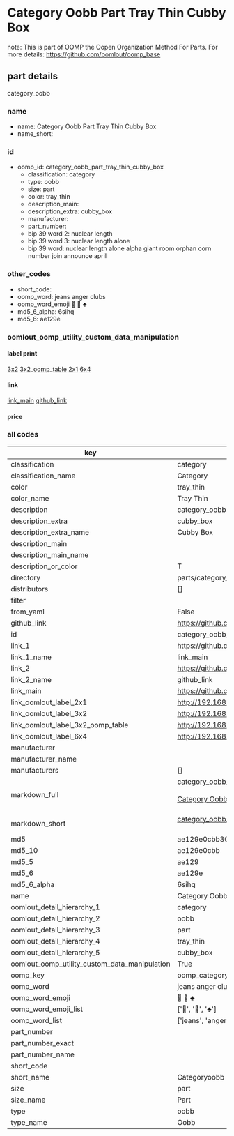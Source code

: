 # Category Oobb Part Tray Thin Cubby Box  

note: This is part of OOMP the Oopen Organization Method For Parts. For more details: https://github.com/oomlout/oomp_base

##  part details



category_oobb

### name
* name: Category Oobb Part Tray Thin Cubby Box
* name_short: 
### id
* oomp_id: category_oobb_part_tray_thin_cubby_box
  * classification: category
  * type: oobb
  * size: part
  * color: tray_thin
  * description_main: 
  * description_extra: cubby_box
  * manufacturer: 
  * part_number: 
  * bip 39 word 2: nuclear length
  * bip 39 word 3: nuclear length alone
  * bip 39 word: nuclear length alone alpha giant room orphan corn number join announce april

### other_codes
* short_code: 
* oomp_word: jeans anger clubs
* oomp_word_emoji :jeans: :anger: :clubs:
* md5_6_alpha: 6sihq
* md5_6: ae129e






### oomlout_oomp_utility_custom_data_manipulation
#### label print
[3x2](http://192.168.1.245:1112/?label=oomp%206sihq)
[3x2_oomp_table](http://192.168.1.107:1112/?label=oomp%206sihq)
[2x1](http://192.168.1.242:1112/?label=oomp%206sihq)
[6x4](http://192.168.1.55:1112/?label=oomp%206sihq)    

#### link

[link_main](https://github.com/oomlout/oomlout_oomp_current_version_messy/tree/main/parts/category_oobb_part_tray_thin_cubby_box) [github_link](https://github.com/oomlout/oomlout_oomp_part_src/tree/main/parts/category_oobb_part_tray_thin_cubby_box)                             

#### price







### all codes 
| key | value |  
| --- | --- |  
| classification | category |  
| classification_name | Category |  
| color | tray_thin |  
| color_name | Tray Thin |  
| description | category_oobb |  
| description_extra | cubby_box |  
| description_extra_name | Cubby Box |  
| description_main |  |  
| description_main_name |  |  
| description_or_color | T  |  
| directory | parts/category_oobb_part_tray_thin_cubby_box |  
| distributors | [] |  
| filter |  |  
| from_yaml | False |  
| github_link | https://github.com/oomlout/oomlout_oomp_part_src/tree/main/parts/category_oobb_part_tray_thin_cubby_box |  
| id | category_oobb_part_tray_thin_cubby_box |  
| link_1 | https://github.com/oomlout/oomlout_oomp_current_version_messy/tree/main/parts/category_oobb_part_tray_thin_cubby_box |  
| link_1_name | link_main |  
| link_2 | https://github.com/oomlout/oomlout_oomp_part_src/tree/main/parts/category_oobb_part_tray_thin_cubby_box |  
| link_2_name | github_link |  
| link_main | https://github.com/oomlout/oomlout_oomp_current_version_messy/tree/main/parts/category_oobb_part_tray_thin_cubby_box |  
| link_oomlout_label_2x1 | http://192.168.1.242:1112/?label=oomp%206sihq |  
| link_oomlout_label_3x2 | http://192.168.1.245:1112/?label=oomp%206sihq |  
| link_oomlout_label_3x2_oomp_table | http://192.168.1.107:1112/?label=oomp%206sihq |  
| link_oomlout_label_6x4 | http://192.168.1.55:1112/?label=oomp%206sihq |  
| manufacturer |  |  
| manufacturer_name |  |  
| manufacturers | [] |  
| markdown_full | [category_oobb_part_tray_thin_cubby_box](https://github.com/oomlout/oomlout_oomp_current_version_messy/tree/main/parts/category_oobb_part_tray_thin_cubby_box)<br>[](https://github.com/oomlout/oomlout_oomp_current_version_messy/tree/main/parts/category_oobb_part_tray_thin_cubby_box)<br>[Category Oobb Part Tray Thin Cubby Box](https://github.com/oomlout/oomlout_oomp_current_version_messy/tree/main/parts/category_oobb_part_tray_thin_cubby_box)<br><br> |  
| markdown_short | [category_oobb_part_tray_thin_cubby_box](https://github.com/oomlout/oomlout_oomp_current_version_messy/tree/main/parts/category_oobb_part_tray_thin_cubby_box)<br><br> |  
| md5 | ae129e0cbb30739aefb0d0700de004ba |  
| md5_10 | ae129e0cbb |  
| md5_5 | ae129 |  
| md5_6 | ae129e |  
| md5_6_alpha | 6sihq |  
| name | Category Oobb Part Tray Thin Cubby Box |  
| oomlout_detail_hierarchy_1 | category |  
| oomlout_detail_hierarchy_2 | oobb |  
| oomlout_detail_hierarchy_3 | part |  
| oomlout_detail_hierarchy_4 | tray_thin |  
| oomlout_detail_hierarchy_5 | cubby_box |  
| oomlout_oomp_utility_custom_data_manipulation | True |  
| oomp_key | oomp_category_oobb_part_tray_thin_cubby_box |  
| oomp_word | jeans anger clubs |  
| oomp_word_emoji | :jeans: :anger: :clubs: |  
| oomp_word_emoji_list | [':jeans:', ':anger:', ':clubs:'] |  
| oomp_word_list | ['jeans', 'anger', 'clubs'] |  
| part_number |  |  
| part_number_exact |  |  
| part_number_name |  |  
| short_code |  |  
| short_name | Categoryoobb |  
| size | part |  
| size_name | Part |  
| type | oobb |  
| type_name | Oobb |  
